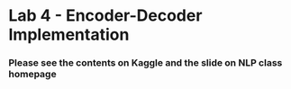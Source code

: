 # Lab 4 - Encoder-Decoder Implementation

### Please see the contents on Kaggle and the slide on NLP class homepage
